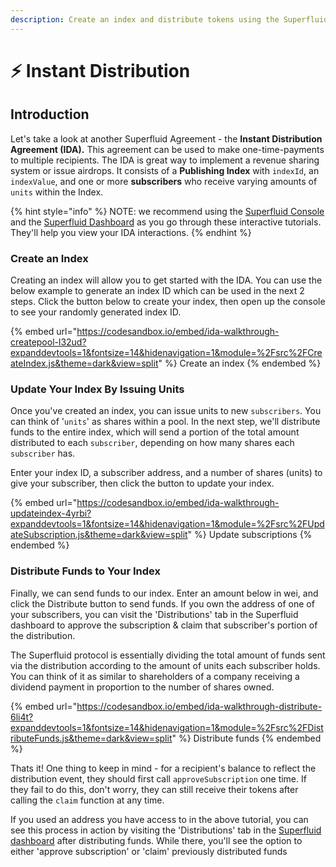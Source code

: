 ```yaml
---
description: Create an index and distribute tokens using the Superfluid Core-SDK
---
```


# ⚡ Instant Distribution

## Introduction

Let's take a look at another Superfluid Agreement - the **Instant Distribution Agreement (IDA).** This agreement can be used to make one-time-payments to multiple recipients. The IDA is great way to implement a revenue sharing system or issue airdrops. It consists of a **Publishing Index** with `indexId`, an `indexValue`, and one or more **subscribers** who receive varying amounts of `units` within the Index.

{% hint style="info" %}
NOTE: we recommend using the [Superfluid Console](https://console.superfluid.finance) and the [Superfluid Dashboard](https://app.superfluid.finance) as you go through these interactive tutorials. They'll help you view your IDA interactions.
{% endhint %}

### Create an Index

Creating an index will allow you to get started with the IDA. You can use the below example to generate an index ID which can be used in the next 2 steps. Click the button below to create your index, then open up the console to see your randomly generated index ID.

{% embed url="https://codesandbox.io/embed/ida-walkthrough-createpool-l32ud?expanddevtools=1&fontsize=14&hidenavigation=1&module=%2Fsrc%2FCreateIndex.js&theme=dark&view=split" %}
Create an index
{% endembed %}

### Update Your Index By Issuing Units

Once you've created an index, you can issue units to new `subscribers`. You can think of '`units`' as shares within a pool. In the next step, we'll distribute funds to the entire index, which will send a portion of the total amount distributed to each `subscriber`, depending on how many shares each `subscriber` has.

Enter your index ID, a subscriber address, and a number of shares (units) to give your subscriber, then click the button to update your index.

{% embed url="https://codesandbox.io/embed/ida-walkthrough-updateindex-4yrbi?expanddevtools=1&fontsize=14&hidenavigation=1&module=%2Fsrc%2FUpdateSubscription.js&theme=dark&view=split" %}
Update subscriptions
{% endembed %}

### Distribute Funds to Your Index

Finally, we can send funds to our index. Enter an amount below in wei, and click the Distribute button to send funds. If you own the address of one of your subscribers, you can visit the 'Distributions' tab in the Superfluid dashboard to approve the subscription & claim that subscriber's portion of the distribution.

The Superfluid protocol is essentially dividing the total amount of funds sent via the distribution according to the amount of units each subscriber holds. You can think of it as similar to shareholders of a company receiving a dividend payment in proportion to the number of shares owned.

{% embed url="https://codesandbox.io/embed/ida-walkthrough-distribute-6li4t?expanddevtools=1&fontsize=14&hidenavigation=1&module=%2Fsrc%2FDistributeFunds.js&theme=dark&view=split" %}
Distribute funds
{% endembed %}

Thats it! One thing to keep in mind - for a recipient's balance to reflect the distribution event, they should first call `approveSubscription` one time. If they fail to do this, don't worry, they can still receive their tokens after calling the `claim` function at any time.

If you used an address you have access to in the above tutorial, you can see this process in action by visiting the 'Distributions' tab in the [Superfluid dashboard](https://app.superfluid.finance/dashboard) after distributing funds. While there, you'll see the option to either 'approve subscription' or 'claim' previously distributed funds
